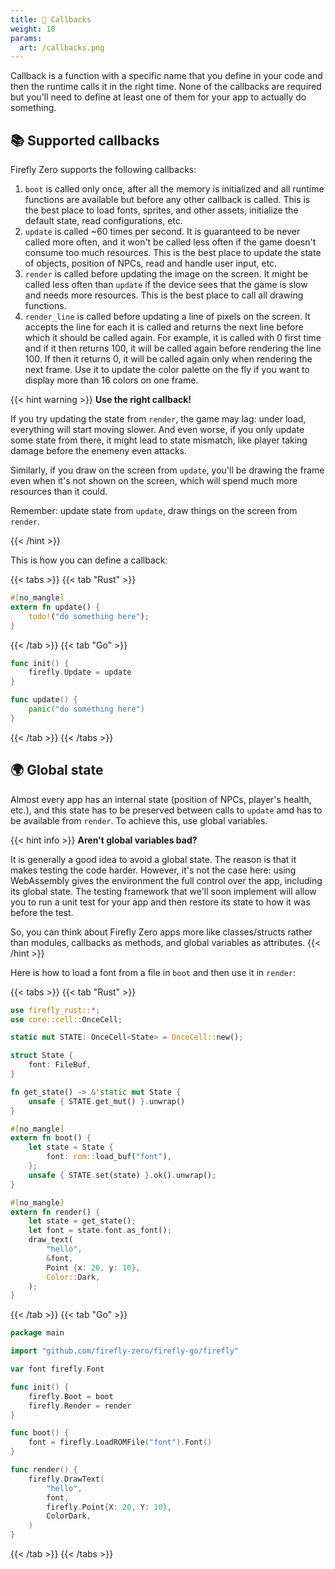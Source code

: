```yaml
---
title: 🔔 Callbacks
weight: 10
params:
  art: /callbacks.png
---
```


Callback is a function with a specific name that you define in your code and then the runtime calls it in the right time. None of the callbacks are required but you'll need to define at least one of them for your app to actually do something.

## 📚 Supported callbacks

Firefly Zero supports the following callbacks:

1. `boot` is called only once, after all the memory is initialized and all runtime functions are available but before any other callback is called. This is the best place to load fonts, sprites, and other assets, initialize the default state, read configurations, etc.
1. `update` is called ~60 times per second. It is guaranteed to be never called more often, and it won't be called less often if the game doesn't consume too much resources. This is the best place to update the state of objects, position of NPCs, read and handle user input, etc.
1. `render` is called before updating the image on the screen. It might be called less often than `update` if the device sees that the game is slow and needs more resources. This is the best place to call all drawing functions.
1. `render_line` is called before updating a line of pixels on the screen. It accepts the line for each it is called and returns the next line before which it should be called again. For example, it is called with 0 first time and if it then returns 100, it will be called again before rendering the line 100. If then it returns 0, it will be called again only when rendering the next frame. Use it to update the color palette on the fly if you want to display more than 16 colors on one frame.

{{< hint warning >}}
**Use the right callback!**

If you try updating the state from `render`, the game may lag: under load, everything will start moving slower. And even worse, if you only update some state from there, it might lead to state mismatch, like player taking damage before the enemeny even attacks.

Similarly, if you draw on the screen from `update`, you'll be drawing the frame even when it's not shown on the screen, which will spend much more resources than it could.

Remember: update state from `update`, draw things on the screen from `render`.

{{< /hint >}}

This is how you can define a callback:

{{< tabs >}}
{{< tab "Rust" >}}

```rust
#[no_mangle]
extern fn update() {
    todo!("do something here");
}
```

{{< /tab >}}
{{< tab "Go" >}}

```go
func init() {
    firefly.Update = update
}

func update() {
    panic("do something here")
}
```

{{< /tab >}}
{{< /tabs >}}

## 🌍 Global state

Almost every app has an internal state (position of NPCs, player's health, etc.), and this state has to be preserved between calls to `update` amd has to be available from `render`. To achieve this, use global variables.

{{< hint info >}}
**Aren't global variables bad?**

It is generally a good idea to avoid a global state. The reason is that it makes testing the code harder. However, it's not the case here: using WebAssembly gives the environment the full control over the app, including its global state. The testing framework that we'll soon implement will allow you to run a unit test for your app and then restore its state to how it was before the test.

So, you can think about Firefly Zero apps more like classes/structs rather than modules, callbacks as methods, and global variables as attributes.
{{< /hint >}}

Here is how to load a font from a file in `boot` and then use it in `render`:

{{< tabs >}}
{{< tab "Rust" >}}

```rust
use firefly_rust::*;
use core::cell::OnceCell;

static mut STATE: OnceCell<State> = OnceCell::new();

struct State {
    font: FileBuf,
}

fn get_state() -> &'static mut State {
    unsafe { STATE.get_mut() }.unwrap()
}

#[no_mangle]
extern fn boot() {
    let state = State {
        font: rom::load_buf("font"),
    };
    unsafe { STATE.set(state) }.ok().unwrap();
}

#[no_mangle]
extern fn render() {
    let state = get_state();
    let font = state.font.as_font();
    draw_text(
        "hello",
        &font,
        Point {x: 20, y: 10},
        Color::Dark,
    );
}
```

{{< /tab >}}
{{< tab "Go" >}}

```go
package main

import "github.com/firefly-zero/firefly-go/firefly"

var font firefly.Font

func init() {
    firefly.Boot = boot
    firefly.Render = render
}

func boot() {
    font = firefly.LoadROMFile("font").Font()
}

func render() {
    firefly.DrawText(
        "hello",
        font,
        firefly.Point{X: 20, Y: 10},
        ColorDark,
    )
}

```

{{< /tab >}}
{{< /tabs >}}
